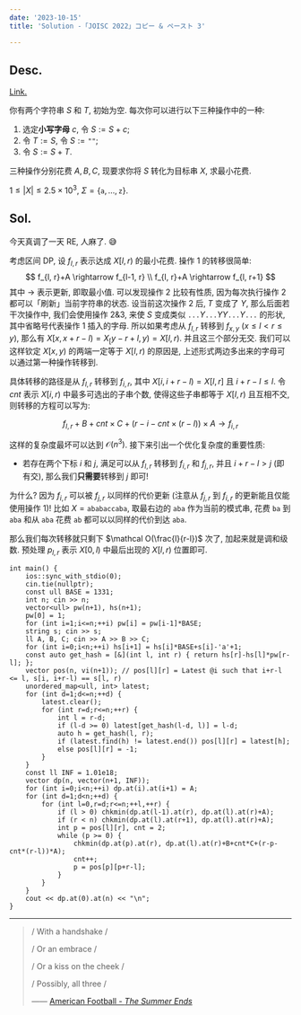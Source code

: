 ```yaml
---
date: '2023-10-15'
title: 'Solution -「JOISC 2022」コピー & ペースト 3'

---
```


## Desc.

[Link.](https://loj.ac/p/3688)

你有两个字符串 $S$ 和 $T$, 初始为空. 每次你可以进行以下三种操作中的一种:

1.  选定**小写字母** $c$, 令 $S := S+c$;
2. 令 $T := S$, 令 $S:=\texttt{""}$;
3. 令 $S := S+T$.

三种操作分别花费 $A, B, C$, 现要求你将 $S$ 转化为目标串 $X$, 求最小花费.

$1\leqslant |X| \leqslant 2.5\times 10^{3}$, $\Sigma = \{\texttt{a}, \dots, \texttt{z}\}$.

## Sol.

今天真调了一天 RE, 人麻了. 😅

考虑区间 DP, 设 $f_{l, r}$ 表示达成 $X[l, r)$ 的最小花费. 操作 1 的转移很简单:
$$
f_{l, r}+A \rightarrow f_{l-1, r} \\
f_{l, r}+A \rightarrow f_{l, r+1}
$$
其中 $\rightarrow$ 表示更新, 即取最小值. 可以发现操作 2 比较有性质, 因为每次执行操作 2 都可以「刷新」当前字符串的状态. 设当前这次操作 2 后, $T$ 变成了 $Y$, 那么后面若干次操作中, 我们会使用操作 2&3, 来使 $S$ 变成类似 $\texttt{...}Y\texttt{...}YY\texttt{...}Y\texttt{...}$ 的形状, 其中省略号代表操作 1 插入的字母. 所以如果考虑从 $f_{l, r}$ 转移到 $f_{x, y}$ ($x \leqslant l <r \leqslant y$), 那么有 $X[x, x+r-l)=X_[y-r+l, y) = X[l, r)$. 并且这三个部分无交. 我们可以这样钦定 $X[x, y)$ 的两端一定等于 $X[l, r)$ 的原因是, 上述形式两边多出来的字母可以通过第一种操作转移到.

具体转移的路径是从 $f_{l, r}$ 转移到 $f_{i, r}$, 其中 $X[i, i+r-l) = X[l, r]$ 且 $i+r-l \leqslant l$. 令 $cnt$ 表示 $X[i, r)$ 中最多可选出的子串个数, 使得这些子串都等于 $X[l, r)$ 且互相不交, 则转移的方程可以写为:

$$
f_{l, r} + B + cnt \times C + (r - i - cnt \times (r - l)) \times A \rightarrow f_{i, r}
$$

这样的复杂度最坏可以达到 $\mathcal O(n^3)$. 接下来引出一个优化复杂度的重要性质:

- 若存在两个下标 $i$ 和 $j$, 满足可以从 $f_{l, r}$ 转移到 $f_{i, r}$ 和 $f_{j, r}$, 并且 $i+r-l > j$ (即有交), 那么我们**只需要**转移到 $j$ 即可!

为什么? 因为 $f_{i, r}$ 可以被 $f_{j, r}$ 以同样的代价更新 (注意从 $f_{j, r}$ 到 $f_{i, r}$ 的更新能且仅能使用操作 1)! 比如 $X = \texttt{ababaccaba}$, 取最右边的 $\texttt{aba}$ 作为当前的模式串, 花费 $\texttt{ba}$ 到 $\texttt{aba}$ 和从 $\texttt{aba}$ 花费 $\texttt{ab}$ 都可以以同样的代价到达 $\texttt{aba}$.

那么我们每次转移就只剩下 $\mathcal O(\frac{l}{r-l})$ 次了, 加起来就是调和级数. 预处理 $p_{l, r}$ 表示 $X[0, l)$ 中最后出现的 $X[l, r)$ 位置即可.

```cpp[class="line-numbers"]
int main() {
    ios::sync_with_stdio(0);
    cin.tie(nullptr);
    const ull BASE = 1331;
    int n; cin >> n;
    vector<ull> pw(n+1), hs(n+1);
    pw[0] = 1;
    for (int i=1;i<=n;++i) pw[i] = pw[i-1]*BASE;
    string s; cin >> s;
    ll A, B, C; cin >> A >> B >> C;
    for (int i=0;i<n;++i) hs[i+1] = hs[i]*BASE+s[i]-'a'+1;
    const auto get_hash = [&](int l, int r) { return hs[r]-hs[l]*pw[r-l]; };
    vector pos(n, vi(n+1)); // pos[l][r] = Latest @i such that i+r-l <= l, s[i, i+r-l) == s[l, r)
    unordered_map<ull, int> latest;
    for (int d=1;d<=n;++d) {
        latest.clear();
        for (int r=d;r<=n;++r) {
            int l = r-d;
            if (l-d >= 0) latest[get_hash(l-d, l)] = l-d;
            auto h = get_hash(l, r);
            if (latest.find(h) != latest.end()) pos[l][r] = latest[h];
            else pos[l][r] = -1;
        }
    }
    const ll INF = 1.01e18;
    vector dp(n, vector(n+1, INF));
    for (int i=0;i<n;++i) dp.at(i).at(i+1) = A;
    for (int d=1;d<n;++d) {
        for (int l=0,r=d;r<=n;++l,++r) {
            if (l > 0) chkmin(dp.at(l-1).at(r), dp.at(l).at(r)+A);
            if (r < n) chkmin(dp.at(l).at(r+1), dp.at(l).at(r)+A);
            int p = pos[l][r], cnt = 2;
            while (p >= 0) {
                chkmin(dp.at(p).at(r), dp.at(l).at(r)+B+cnt*C+(r-p-cnt*(r-l))*A);
                cnt++;
                p = pos[p][p+r-l];
            }
        }
    }
    cout << dp.at(0).at(n) << "\n";
}
```

---

>/ With a handshake /
>
>/ Or an embrace /
>
>/ Or a kiss on the cheek /
>
>/ Possibly, all three /
>
>—— [American Football - *The Summer Ends*](https://www.youtube.com/watch?v=GNITmXTI5-Y)